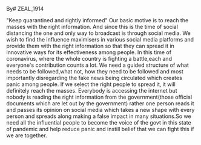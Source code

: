 By# ZEAL_1914

"Keep quarantined and rightly informed"
Our basic motive is to reach the masses with the right information. And since this is the time of social distancing the one and only way to broadcast is through social media. We wish to find the influence maximisers in various social media platforms and provide them with the right information so that they can spread it in innovative ways for its effectiveness among people. In this time of coronavirus, where the whole country is fighting a battle,each and everyone's contribution counts a lot. We need a guided structure of what needs to be followed,what not, how they need to be followed and most importantly disregarding the fake news being circulated which creates panic among people. If we select the right people to spread it, it will definitely reach the masses. Everybody is accessing the internet but nobody is reading the right information from the government(those official documents which are let out by the government) rather one person reads it and passes its opinion on social media which takes a new shape with every person and spreads along making a false impact in many situations.So we need all the influential people to become the voice of the govt in this state of pandemic and help reduce panic and instill belief that we can fight this if we are together.
